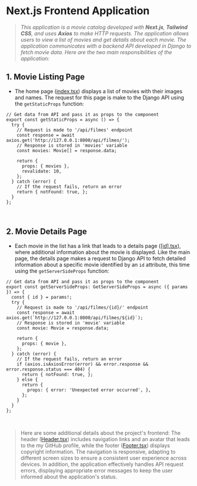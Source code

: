 # Next.js Frontend Application

> *This application is a movie catalog developed with **Next.js**, **Tailwind CSS**, and uses **Axios** to make HTTP requests.*
> *The application allows users to view a list of movies and get details about each movie. The application*
> *communicates with a backend API developed in Django to fetch movie data. Here are the two main responsibilities of the application:*

## 1. Movie Listing Page

* The home page ([index.tsx](pages/index.tsx)) displays a list of movies with their images and names. The request for this page is make to the Django API using the `getStaticProps` function:

```tsx
// Get data from API and pass it as props to the component
export const getStaticProps = async () => {
  try {
    // Request is made to '/api/filmes' endpoint
    const response = await axios.get('http://127.0.0.1:8000/api/filmes/');
    // Response is stored in 'movies' variable
    const movies: Movie[] = response.data;

    return {
      props: { movies },
      revalidate: 10,
    };
  } catch (error) {
    // If the request fails, return an error
    return { notFound: true, };
  }
};
```

<br>

## 2. Movie Details Page

* Each movie in the list has a link that leads to a details page ([[id].tsx](pages/filme/[id].tsx)), where additional information about the movie is displayed. Like the main page, the details page makes a request to Django API to fetch detailed information about a specific movie identified by an `id` attribute, this time using the `getServerSideProps` function:

```tsx
// Get data from API and pass it as props to the component
export const getServerSideProps: GetServerSideProps = async ({ params }) => {
  const { id } = params!;
  try {
    // Request is made to '/api/filmes/{id}/' endpoint
    const response = await axios.get(`http://127.0.0.1:8000/api/filmes/${id}`);
    // Response is stored in 'movie' variable
    const movie: Movie = response.data;

    return {
      props: { movie },
    };
  } catch (error) {
    // If the request fails, return an error
    if (axios.isAxiosError(error) && error.response && error.response.status === 404) {
      return { notFound: true, };
    } else {
      return {
        props: { error: 'Unexpected error occurred', },
      };
    }
  }
};
```

<br>

> Here are some additional details about the project's frontend: The header ([Header.tsx](pages/components/Header.tsx))
> includes navigation links and an avatar that leads to the my GitHub profile, while the footer
> ([Footer.tsx](pages/components/Footer.tsx)) displays copyright information. The navigation is responsive,
> adapting to different screen sizes to ensure a consistent user experience across devices. In addition,
> the application effectively handles API request errors, displaying appropriate error messages to keep
> the user informed about the application's status.
